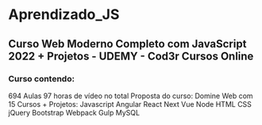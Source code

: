 # Aprendizado_JS
## Curso Web Moderno Completo com JavaScript 2022 + Projetos - UDEMY - Cod3r Cursos Online
### Curso contendo:
694 Aulas
97 horas de vídeo no total
Proposta do curso:
Domine Web com 15 Cursos + Projetos: Javascript Angular React Next Vue Node HTML CSS jQuery Bootstrap Webpack Gulp MySQL
